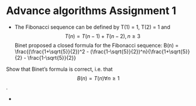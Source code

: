 # Advance algorithms Assignment 1

- The Fibonacci sequence can be defined by T(1) = 1, T(2) = 1 and
$$ T(n) = T(n−1) +T(n−2), n \ge 3 $$
Binet proposed a closed formula for the Fibonacci sequence:
B(n) = \frac{(\frac{1+\sqrt{5}}{2})^2 - (\frac{1-\sqrt{5}}{2})^n}{\frac{1+\sqrt{5}}{2} - \frac{1-\sqrt{5}}{2}}

Show that Binet’s formula is correct, i.e. that
$$ B(n) = T(n) ∀n \ge 1 $$.

- 
